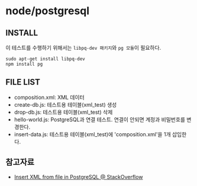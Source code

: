 # node/postgresql


## INSTALL

이 테스트를 수행하기 위해서는 `libpq-dev 패키지`와 `pg 모듈`이 필요하다.

    sudo apt-get install libpq-dev
    npm install pg

## FILE LIST

- composition.xml: XML 데이터
- create-db.js: 테스트용 테이블(xml_test) 생성
- drop-db.js: 테스트용 테이블(xml_test) 삭제
- hello-world.js: PostgreSQL과 연결 테스트. 연결이 안되면 계정과 비밀번호를 변경한다.
- insert-data.js: 테스트용 테이블(xml_test)에 'composition.xml'을 1개 삽입한다.


## 참고자료

- [Insert XML from file in PostgreSQL @ StackOverflow](http://stackoverflow.com/questions/15611304/insert-xml-from-file-in-postgresql)
